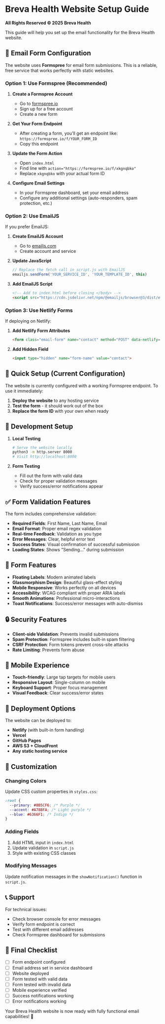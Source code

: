 # Breva Health Website Setup Guide

**All Rights Reserved © 2025 Breva Health**

This guide will help you set up the email functionality for the Breva Health website.

## 📧 Email Form Configuration

The website uses **Formspree** for email form submissions. This is a reliable, free service that works perfectly with static websites.

### Option 1: Use Formspree (Recommended)

1. **Create a Formspree Account**
   - Go to [formspree.io](https://formspree.io/)
   - Sign up for a free account
   - Create a new form

2. **Get Your Form Endpoint**
   - After creating a form, you'll get an endpoint like: `https://formspree.io/f/YOUR_FORM_ID`
   - Copy this endpoint

3. **Update the Form Action**
   - Open `index.html`
   - Find line with `action="https://formspree.io/f/xkgnqbko"`
   - Replace `xkgnqbko` with your actual form ID

4. **Configure Email Settings**
   - In your Formspree dashboard, set your email address
   - Configure any additional settings (auto-responders, spam protection, etc.)

### Option 2: Use EmailJS

If you prefer EmailJS:

1. **Create EmailJS Account**
   - Go to [emailjs.com](https://www.emailjs.com/)
   - Create account and service

2. **Update JavaScript**
   ```javascript
   // Replace the fetch call in script.js with EmailJS
   emailjs.sendForm('YOUR_SERVICE_ID', 'YOUR_TEMPLATE_ID', this)
   ```

3. **Add EmailJS Script**
   ```html
   <!-- Add to index.html before closing </body> -->
   <script src="https://cdn.jsdelivr.net/npm/@emailjs/browser@3/dist/email.min.js"></script>
   ```

### Option 3: Use Netlify Forms

If deploying on Netlify:

1. **Add Netlify Form Attributes**
   ```html
   <form class="email-form" name="contact" method="POST" data-netlify="true">
   ```

2. **Add Hidden Field**
   ```html
   <input type="hidden" name="form-name" value="contact">
   ```

## 🚀 Quick Setup (Current Configuration)

The website is currently configured with a working Formspree endpoint. To use it immediately:

1. **Deploy the website** to any hosting service
2. **Test the form** - it should work out of the box
3. **Replace the form ID** with your own when ready

## 🔧 Development Setup

1. **Local Testing**
   ```bash
   # Serve the website locally
   python3 -m http.server 8000
   # Visit http://localhost:8000
   ```

2. **Form Testing**
   - Fill out the form with valid data
   - Check for proper validation messages
   - Verify success/error notifications appear

## ✅ Form Validation Features

The form includes comprehensive validation:

- **Required Fields**: First Name, Last Name, Email
- **Email Format**: Proper email regex validation
- **Real-time Feedback**: Validation as you type
- **Error Messages**: Clear, helpful error text
- **Success States**: Visual confirmation of successful submission
- **Loading States**: Shows "Sending..." during submission

## 🎨 Form Features

- **Floating Labels**: Modern animated labels
- **Glassmorphism Design**: Beautiful glass-effect styling
- **Mobile Responsive**: Works perfectly on all devices
- **Accessibility**: WCAG compliant with proper ARIA labels
- **Smooth Animations**: Professional micro-interactions
- **Toast Notifications**: Success/error messages with auto-dismiss

## 🔒 Security Features

- **Client-side Validation**: Prevents invalid submissions
- **Spam Protection**: Formspree includes built-in spam filtering
- **CSRF Protection**: Form tokens prevent cross-site attacks
- **Rate Limiting**: Prevents form abuse

## 📱 Mobile Experience

- **Touch-friendly**: Large tap targets for mobile users
- **Responsive Layout**: Single-column on mobile
- **Keyboard Support**: Proper focus management
- **Visual Feedback**: Clear success/error states

## 🚀 Deployment Options

The website can be deployed to:

- **Netlify** (with built-in form handling)
- **Vercel** 
- **GitHub Pages**
- **AWS S3 + CloudFront**
- **Any static hosting service**

## 🔧 Customization

### Changing Colors
Update CSS custom properties in `styles.css`:
```css
:root {
  --primary: #8B5CF6; /* Purple */
  --accent: #A78BFA; /* Light purple */
  --blue: #6366F1; /* Indigo */
}
```

### Adding Fields
1. Add HTML input in `index.html`
2. Update validation in `script.js`
3. Style with existing CSS classes

### Modifying Messages
Update notification messages in the `showNotification()` function in `script.js`.

## 📞 Support

For technical issues:
- Check browser console for error messages
- Verify form endpoint is correct
- Test with different email addresses
- Check Formspree dashboard for submissions

## 🏁 Final Checklist

- [ ] Form endpoint configured
- [ ] Email address set in service dashboard
- [ ] Website deployed
- [ ] Form tested with valid data
- [ ] Form tested with invalid data
- [ ] Mobile experience verified
- [ ] Success notifications working
- [ ] Error notifications working

Your Breva Health website is now ready with fully functional email capabilities! 🎉 